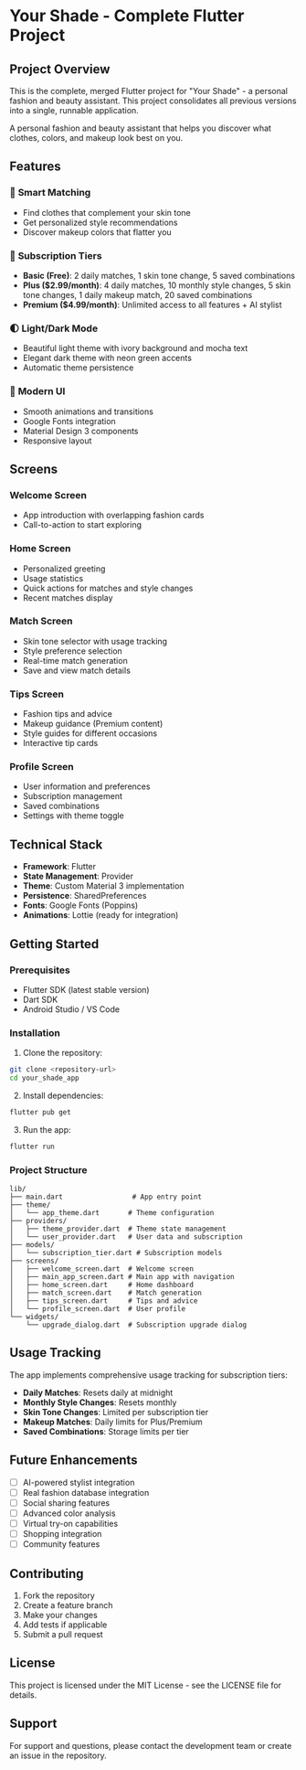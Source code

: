 # Your Shade - Complete Flutter Project

## Project Overview
This is the complete, merged Flutter project for "Your Shade" - a personal fashion and beauty assistant. This project consolidates all previous versions into a single, runnable application.

A personal fashion and beauty assistant that helps you discover what clothes, colors, and makeup look best on you.

## Features

### 🎨 **Smart Matching**
- Find clothes that complement your skin tone
- Get personalized style recommendations
- Discover makeup colors that flatter you

### 💎 **Subscription Tiers**
- **Basic (Free)**: 2 daily matches, 1 skin tone change, 5 saved combinations
- **Plus ($2.99/month)**: 4 daily matches, 10 monthly style changes, 5 skin tone changes, 1 daily makeup match, 20 saved combinations
- **Premium ($4.99/month)**: Unlimited access to all features + AI stylist

### 🌓 **Light/Dark Mode**
- Beautiful light theme with ivory background and mocha text
- Elegant dark theme with neon green accents
- Automatic theme persistence

### 📱 **Modern UI**
- Smooth animations and transitions
- Google Fonts integration
- Material Design 3 components
- Responsive layout

## Screens

### Welcome Screen
- App introduction with overlapping fashion cards
- Call-to-action to start exploring

### Home Screen
- Personalized greeting
- Usage statistics
- Quick actions for matches and style changes
- Recent matches display

### Match Screen
- Skin tone selector with usage tracking
- Style preference selection
- Real-time match generation
- Save and view match details

### Tips Screen
- Fashion tips and advice
- Makeup guidance (Premium content)
- Style guides for different occasions
- Interactive tip cards

### Profile Screen
- User information and preferences
- Subscription management
- Saved combinations
- Settings with theme toggle

## Technical Stack

- **Framework**: Flutter
- **State Management**: Provider
- **Theme**: Custom Material 3 implementation
- **Persistence**: SharedPreferences
- **Fonts**: Google Fonts (Poppins)
- **Animations**: Lottie (ready for integration)

## Getting Started

### Prerequisites
- Flutter SDK (latest stable version)
- Dart SDK
- Android Studio / VS Code

### Installation

1. Clone the repository:
```bash
git clone <repository-url>
cd your_shade_app
```

2. Install dependencies:
```bash
flutter pub get
```

3. Run the app:
```bash
flutter run
```

### Project Structure

```
lib/
├── main.dart                 # App entry point
├── theme/
│   └── app_theme.dart       # Theme configuration
├── providers/
│   ├── theme_provider.dart  # Theme state management
│   └── user_provider.dart   # User data and subscription
├── models/
│   └── subscription_tier.dart # Subscription models
├── screens/
│   ├── welcome_screen.dart  # Welcome screen
│   ├── main_app_screen.dart # Main app with navigation
│   ├── home_screen.dart     # Home dashboard
│   ├── match_screen.dart    # Match generation
│   ├── tips_screen.dart     # Tips and advice
│   └── profile_screen.dart  # User profile
└── widgets/
    └── upgrade_dialog.dart  # Subscription upgrade dialog
```

## Usage Tracking

The app implements comprehensive usage tracking for subscription tiers:

- **Daily Matches**: Resets daily at midnight
- **Monthly Style Changes**: Resets monthly
- **Skin Tone Changes**: Limited per subscription tier
- **Makeup Matches**: Daily limits for Plus/Premium
- **Saved Combinations**: Storage limits per tier

## Future Enhancements

- [ ] AI-powered stylist integration
- [ ] Real fashion database integration
- [ ] Social sharing features
- [ ] Advanced color analysis
- [ ] Virtual try-on capabilities
- [ ] Shopping integration
- [ ] Community features

## Contributing

1. Fork the repository
2. Create a feature branch
3. Make your changes
4. Add tests if applicable
5. Submit a pull request

## License

This project is licensed under the MIT License - see the LICENSE file for details.

## Support

For support and questions, please contact the development team or create an issue in the repository.
